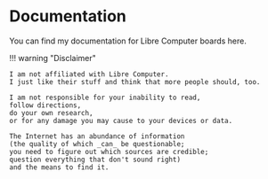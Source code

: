 # Documentation

You can find my documentation for Libre Computer boards here.

!!! warning "Disclaimer"

    I am not affiliated with Libre Computer.
    I just like their stuff and think that more people should, too.

    I am not responsible for your inability to read,
    follow directions,
    do your own research,
    or for any damage you may cause to your devices or data.

    The Internet has an abundance of information
    (the quality of which _can_ be questionable;
    you need to figure out which sources are credible;
    question everything that don't sound right)
    and the means to find it.
